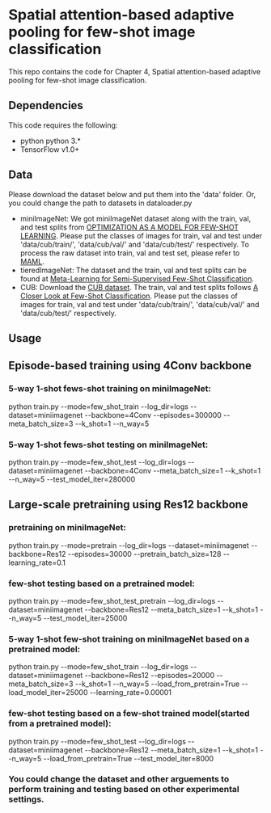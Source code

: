 # Spatial attention-based adaptive pooling for few-shot image classification

This repo contains the code for Chapter 4, Spatial attention-based adaptive pooling for few-shot image classification.

## Dependencies
This code requires the following:
* python python 3.\*
* TensorFlow v1.0+

## Data
Please download the dataset below and put them into the 'data' folder. Or, you could change the path to datasets in dataloader.py
* miniImageNet: We got miniImageNet dataset along with the train, val, and test splits from [OPTIMIZATION AS A MODEL FOR FEW-SHOT LEARNING](https://github.com/twitter-research/meta-learning-lstm). Please put the classes of images for train, val and test under 'data/cub/train/', 'data/cub/val/' and 'data/cub/test/' respectively. To process the raw dataset into train, val and test set, please refer to [MAML](https://github.com/cbfinn/maml).
* tieredImageNet: The dataset and the train, val and test splits can be found at [Meta-Learning for Semi-Supervised Few-Shot Classification](https://github.com/renmengye/few-shot-ssl-public).
* CUB: Download the [CUB dataset](http://www.vision.caltech.edu/visipedia-data/CUB-200-2011/browse/index.html). The train, val and test splits follows [A Closer Look at Few-Shot Classification](https://github.com/wyharveychen/CloserLookFewShot). Please put the classes of images for train, val and test under 'data/cub/train/', 'data/cub/val/' and 'data/cub/test/' respectively.


## Usage
## Episode-based training using 4Conv backbone
### 5-way 1-shot fews-shot training on miniImageNet:
python train.py --mode=few_shot_train --log_dir=logs --dataset=miniimagenet --backbone=4Conv --episodes=300000 --meta_batch_size=3 --k_shot=1 --n_way=5

### 5-way 1-shot fews-shot testing on miniImageNet:
python train.py --mode=few_shot_test --log_dir=logs --dataset=miniimagenet --backbone=4Conv --meta_batch_size=1 --k_shot=1 --n_way=5 --test_model_iter=280000

## Large-scale pretraining using Res12 backbone
### pretraining on miniImageNet:
python train.py --mode=pretrain --log_dir=logs --dataset=miniimagenet --backbone=Res12 --episodes=30000 --pretrain_batch_size=128 --learning_rate=0.1

### few-shot testing based on a pretrained model:
python train.py --mode=few_shot_test_pretrain --log_dir=logs --dataset=miniimagenet --backbone=Res12 --meta_batch_size=1 --k_shot=1 --n_way=5 --test_model_iter=25000

### 5-way 1-shot few-shot training on miniImageNet based on a pretrained model:
python train.py --mode=few_shot_train --log_dir=logs --dataset=miniimagenet --backbone=Res12 --episodes=20000 --meta_batch_size=3 --k_shot=1 --n_way=5 --load_from_pretrain=True --load_model_iter=25000 --learning_rate=0.00001

### few-shot testing based on a few-shot trained model(started from a pretrained model):
python train.py --mode=few_shot_test --log_dir=logs --dataset=miniimagenet --backbone=Res12 --meta_batch_size=1 --k_shot=1 --n_way=5 --load_from_pretrain=True --test_model_iter=8000

### You could change the dataset and other arguements to perform training and testing based on other experimental settings.
